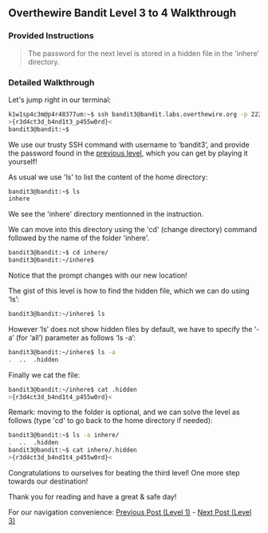 ## Overthewire Bandit Level 3 to 4 Walkthrough
### Provided Instructions
> The password for the next level is stored in a hidden file in the 'inhere' directory.

### Detailed Walkthrough
Let's jump right in our terminal:
```bash
k1w1sp4c3m@p4r48377um:~$ ssh bandit3@bandit.labs.overthewire.org -p 2220
>{r3d4ct3d_b4nd1t3_p455w0rd}<
bandit3@bandit:~$
```

We use our trusty SSH command with username to ‘bandit3’, and provide the password found in the [previous level](../../../2023/09/27/Overthewire-Bandit-Level-1-to-2-Walkthrough.html), which you can get by playing it yourself!

As usual we use 'ls' to list the content of the home directory:
```bash
bandit3@bandit:~$ ls
inhere
```

We see the 'inhere' directory mentionned in the instruction.

We can move into this directory using the 'cd' (change directory) command followed by the name of the folder 'inhere'.
```bash
bandit3@bandit:~$ cd inhere/
bandit3@bandit:~/inhere$
```
Notice that the prompt changes with our new location!

The gist of this level is how to find the hidden file, which we can do using ‘ls’:
```bash
bandit3@bandit:~/inhere$ ls
```

However ‘ls’ does not show hidden files by default, we have to specify the ‘- a’ (for ‘all’) parameter as follows ‘ls -a’:
```bash
bandit3@bandit:~/inhere$ ls -a
.  ..  .hidden
```

Finally we cat the file:
```bash
bandit3@bandit:~/inhere$ cat .hidden
>{r3d4ct3d_b4nd1t4_p455w0rd}<
```

Remark: moving to the folder is optional, and we can solve the level as follows (type 'cd' to go back to the home directory if needed):
```bash
bandit3@bandit:~$ ls -a inhere/
.  ..  .hidden
bandit3@bandit:~$ cat inhere/.hidden
>{r3d4ct3d_b4nd1t4_p455w0rd}<
```


Congratulations to ourselves for beating the third level! One more step towards our destination!

Thank you for reading and have a great & safe day!

For our navigation convenience: [Previous Post (Level 1)](../../../2023/09/27/Overthewire-Bandit-Level-2-to-3-Walkthrough.html) - [Next Post (Level 3)](../../../2023/09/27/Coming-Soon.html)
